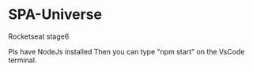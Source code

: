# SPA-Universe
Rocketseat stage6


Pls have NodeJs installed
Then you can type "npm start" on the VsCode terminal.
